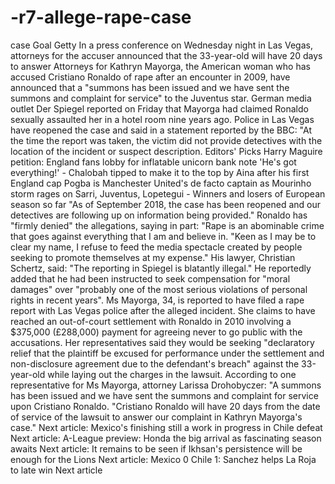 # -r7-allege-rape-case
case Goal Getty   In a press conference on Wednesday night in Las Vegas, attorneys for the accuser announced that the 33-year-old will have 20 days to answer  Attorneys for Kathryn Mayorga, the American woman who has accused Cristiano Ronaldo of rape after an encounter in 2009, have announced that a "summons has been issued and we have sent the summons and complaint for service" to the Juventus star.   German media outlet Der Spiegel reported on Friday that Mayorga had claimed Ronaldo sexually assaulted her in a hotel room nine years ago.  Police in Las Vegas have reopened the case and said in a statement reported by the BBC: "At the time the report was taken, the victim did not provide detectives with the location of the incident or suspect description.  Editors' Picks Harry Maguire petition: England fans lobby for inflatable unicorn bank note 'He's got everything!' - Chalobah tipped to make it to the top by Aina after his first England cap Pogba is Manchester United's de facto captain as Mourinho storm rages on Sarri, Juventus, Lopetegui - Winners and losers of European season so far "As of September 2018, the case has been reopened and our detectives are following up on information being provided."  Ronaldo has "firmly denied" the allegations, saying in part: "Rape is an abominable crime that goes against everything that I am and believe in.  "Keen as I may be to clear my name, I refuse to feed the media spectacle created by people seeking to promote themselves at my expense."   His lawyer, Christian Schertz, said: "The reporting in Spiegel is blatantly illegal."  He reportedly added that he had been instructed to seek compensation for "moral damages" over "probably one of the most serious violations of personal rights in recent years".  Ms Mayorga, 34, is reported to have filed a rape report with Las Vegas police after the alleged incident.  She claims to have reached an out-of-court settlement with Ronaldo in 2010 involving a $375,000 (£288,000) payment for agreeing never to go public with the accusations. Her representatives said they would be seeking "declaratory relief that the plaintiff be excused for performance under the settlement and non-disclosure agreement due to the defendant's breach" against the 33-year-old while laying out the charges in the lawsuit.    According to one representative for Ms Mayorga, attorney Larissa Drohobyczer: "A summons has been issued and we have sent the summons and complaint for service upon Cristiano Ronaldo.  "Cristiano Ronaldo will have 20 days from the date of service of the lawsuit to answer our complaint in Kathryn Mayorga's case."  Next article: Mexico's finishing still a work in progress in Chile defeat Next article: A-League preview: Honda the big arrival as fascinating season awaits Next article: It remains to be seen if Ikhsan's persistence will be enough for the Lions Next article: Mexico 0 Chile 1: Sanchez helps La Roja to late win Next article
